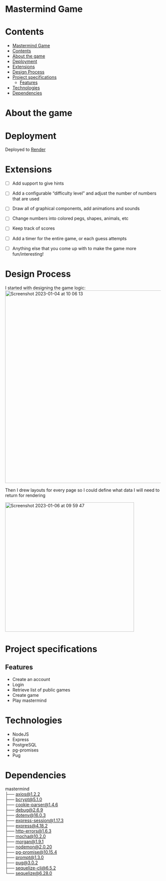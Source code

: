 # Mastermind Game

# Сontents
- [Mastermind Game](#mastermind-game)
- [Сontents](#сontents)
- [About the game](#about-the-game)
- [Deployment](#deployment)
- [Extensions](#extensions)
- [Design Process](#design-process)
- [Project specifications](#project-specifications)
  - [Features](#features)
- [Technologies](#technologies)
- [Dependencies](#dependencies)


# About the game

# Deployment

Deployed to [Render](https://mastermind.onrender.com/auth)

# Extensions

- [ ] Add support to give hints
- [ ] Add a configurable “difficulty level” and adjust the number of numbers that are used
- [ ] Draw all of graphical components, add animations and sounds
- [ ] Change numbers into colored pegs, shapes, animals, etc
- [ ] Keep track of scores
- [ ] Add a timer for the entire game, or each guess attempts
- [ ] Anything else that you come up with to make the game more fun/interesting!


# Design Process

I started with designing the game logic: <br/>
<img width="621" alt="Screenshot 2023-01-04 at 10 06 13" src="https://user-images.githubusercontent.com/47907411/210621068-633edcd3-62bf-4af0-946e-f493aca4dd1d.png">

Then I drew layouts for every page so I could define what data I will need to return for rendering

<img width="417" alt="Screenshot 2023-01-06 at 09 59 47" src="https://user-images.githubusercontent.com/47907411/211071400-561e22d2-dcd9-4587-be23-55ef1d721ea1.png">


# Project specifications
## Features
- Create an account
- Login
- Retrieve list of public games
- Create game
- Play mastermind

# Technologies
- NodeJS
- Express
- PostgreSQL
- pg-promises
- Pug

# Dependencies
 mastermind <br/>
├── axios@1.2.2 <br/>
├── bcrypt@5.1.0 <br/>
├── cookie-parser@1.4.6 <br/>
├── debug@2.6.9 <br/>
├── dotenv@16.0.3 <br/>
├── express-session@1.17.3 <br/>
├── express@4.18.2 <br/>
├── http-errors@1.6.3 <br/>
├── mocha@10.2.0 <br/>
├── morgan@1.9.1 <br/>
├── nodemon@2.0.20 <br/>
├── pg-promise@10.15.4 <br/>
├── prompt@1.3.0 <br/>
├── pug@3.0.2 <br/>
├── sequelize-cli@6.5.2 <br/>
└── sequelize@6.28.0 <br/>

